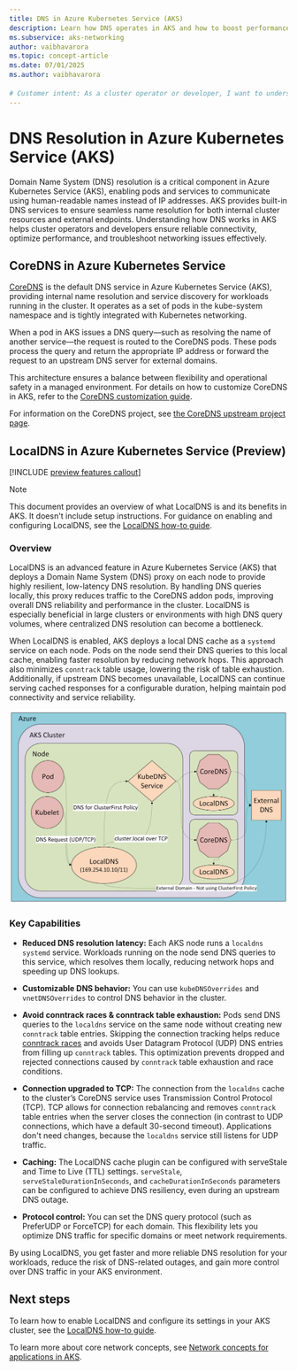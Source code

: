 ```yaml
---
title: DNS in Azure Kubernetes Service (AKS)
description: Learn how DNS operates in AKS and how to boost performance and reliability with LocalDNS caching.
ms.subservice: aks-networking
author: vaibhavarora
ms.topic: concept-article
ms.date: 07/01/2025
ms.author: vaibhavarora

# Customer intent: As a cluster operator or developer, I want to understand the defaults for DNS resolution in AKS and how I can use LocalDNS to improve my DNS resolution performance.
---
```

# DNS Resolution in Azure Kubernetes Service (AKS)

Domain Name System (DNS) resolution is a critical component in Azure Kubernetes Service (AKS), enabling pods and services to communicate using human-readable names instead of IP addresses. AKS provides built-in DNS services to ensure seamless name resolution for both internal cluster resources and external endpoints. Understanding how DNS works in AKS helps cluster operators and developers ensure reliable connectivity, optimize performance, and troubleshoot networking issues effectively.

## CoreDNS in Azure Kubernetes Service

[CoreDNS][coreDNS] is the default DNS service in Azure Kubernetes Service (AKS), providing internal name resolution and service discovery for workloads running in the cluster. It operates as a set of pods in the kube-system namespace and is tightly integrated with Kubernetes networking.

When a pod in AKS issues a DNS query—such as resolving the name of another service—the request is routed to the CoreDNS pods. These pods process the query and return the appropriate IP address or forward the request to an upstream DNS server for external domains.

This architecture ensures a balance between flexibility and operational safety in a managed environment. For details on how to customize CoreDNS in AKS, refer to the [CoreDNS customization guide](./coredns-custom.md).

For information on the CoreDNS project, see [the CoreDNS upstream project page][coreDNS].

## LocalDNS in Azure Kubernetes Service (Preview)

[!INCLUDE [preview features callout](~/reusable-content/ce-skilling/azure/includes/aks/includes/preview/preview-callout.md)]

> [!NOTE]
> This document provides an overview of what LocalDNS is and its benefits in AKS. It doesn't include setup instructions. For guidance on enabling and configuring LocalDNS, see the [LocalDNS how-to guide](./localdns-custom.md).

### Overview

LocalDNS is an advanced feature in Azure Kubernetes Service (AKS) that deploys a Domain Name System (DNS) proxy on each node to provide highly resilient, low-latency DNS resolution. By handling DNS queries locally, this proxy reduces traffic to the CoreDNS addon pods, improving overall DNS reliability and performance in the cluster. LocalDNS is especially beneficial in large clusters or environments with high DNS query volumes, where centralized DNS resolution can become a bottleneck.

When LocalDNS is enabled, AKS deploys a local DNS cache as a `systemd` service on each node. Pods on the node send their DNS queries to this local cache, enabling faster resolution by reducing network hops. This approach also minimizes `conntrack` table usage, lowering the risk of table exhaustion. Additionally, if upstream DNS becomes unavailable, LocalDNS can continue serving cached responses for a configurable duration, helping maintain pod connectivity and service reliability.

![LocalDNS architecture diagram](./media/dns-concepts/local-dns-diagram.png)

### Key Capabilities

- **Reduced DNS resolution latency:**
  Each AKS node runs a `localdns` `systemd` service. Workloads running on the node send DNS queries to this service, which resolves them locally, reducing network hops and speeding up DNS lookups.

- **Customizable DNS behavior:**
  You can use `kubeDNSOverrides` and `vnetDNSOverrides` to control DNS behavior in the cluster.

- **Avoid conntrack races & conntrack table exhaustion:**
  Pods send DNS queries to the `localdns` service on the same node without creating new `conntrack` table entries. Skipping the connection tracking helps reduce [conntrack races](https://github.com/kubernetes/kubernetes/issues/56903) and avoids User Datagram Protocol (UDP) DNS entries from filling up `conntrack` tables. This optimization prevents dropped and rejected connections caused by `conntrack` table exhaustion and race conditions.

- **Connection upgraded to TCP:**
    The connection from the `localdns` cache to the cluster’s CoreDNS service uses Transmission Control Protocol (TCP). TCP allows for connection rebalancing and removes `conntrack` table entries when the server closes the connection (in contrast to UDP connections, which have a default 30-second timeout). Applications don't need changes, because the `localdns` service still listens for UDP traffic.

- **Caching:**
  The LocalDNS cache plugin can be configured with serveStale and Time to Live (TTL) settings. `serveStale`, `serveStaleDurationInSeconds`, and `cacheDurationInSeconds` parameters can be configured to achieve DNS resiliency, even during an upstream DNS outage.

- **Protocol control:**
  You can set the DNS query protocol (such as PreferUDP or ForceTCP) for each domain. This flexibility lets you optimize DNS traffic for specific domains or meet network requirements.

By using LocalDNS, you get faster and more reliable DNS resolution for your workloads, reduce the risk of DNS-related outages, and gain more control over DNS traffic in your AKS environment.

## Next steps

To learn how to enable LocalDNS and configure its settings in your AKS cluster, see the [LocalDNS how-to guide](./localdns-custom.md).

To learn more about core network concepts, see [Network concepts for applications in AKS][concepts-network].

<!-- LINKS - external -->
[coreDNS]: https://coredns.io/

<!-- LINKS - internal -->
[concepts-network]: concepts-network.md
[aks-quickstart-cli]: ./learn/quick-kubernetes-deploy-cli.md
[aks-quickstart-portal]: ./learn/quick-kubernetes-deploy-portal.md
[aks-quickstart-powershell]: ./learn/quick-kubernetes-deploy-powershell.md